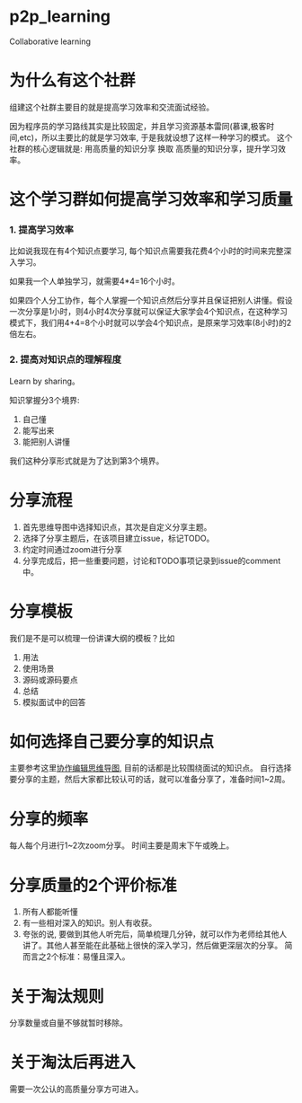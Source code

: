 # p2p_learning
Collaborative learning

# 为什么有这个社群
组建这个社群主要目的就是提高学习效率和交流面试经验。

因为程序员的学习路线其实是比较固定，并且学习资源基本雷同(慕课,极客时间,etc)，所以主要比的就是学习效率, 于是我就设想了这样一种学习的模式。
这个社群的核心逻辑就是: 用高质量的知识分享 换取 高质量的知识分享，提升学习效率。

# 这个学习群如何提高学习效率和学习质量

### 1. 提高学习效率
比如说我现在有4个知识点要学习, 每个知识点需要我花费4个小时的时间来完整深入学习。

如果我一个人单独学习，就需要4*4=16个小时。

如果四个人分工协作，每个人掌握一个知识点然后分享并且保证把别人讲懂。假设一次分享是1小时，则4小时4次分享就可以保证大家学会4个知识点，在这种学习模式下，我们用4+4=8个小时就可以学会4个知识点，是原来学习效率(8小时)的2倍左右。

### 2. 提高对知识点的理解程度
Learn by sharing。

知识掌握分3个境界:
1. 自己懂
2. 能写出来
3. 能把别人讲懂

我们这种分享形式就是为了达到第3个境界。

# 分享流程
1. 首先思维导图中选择知识点，其次是自定义分享主题。
2. 选择了分享主题后，在该项目建立issue，标记TODO。
3. 约定时间通过zoom进行分享
4. 分享完成后，把一些重要问题，讨论和TODO事项记录到issue的comment中。

# 分享模板
我们是不是可以梳理一份讲课大纲的模板？比如
1. 用法
2. 使用场景
3. 源码或源码要点
4. 总结
5. 模拟面试中的回答

# 如何选择自己要分享的知识点
主要参考这里[协作编辑思维导图](https://www.processon.com/mindmap/5e5b76c0e4b02bc3ad6a8af8?tutorial=false), 目前的话都是比较围绕面试的知识点。
自行选择要分享的主题，然后大家都比较认可的话，就可以准备分享了，准备时间1~2周。

# 分享的频率
每人每个月进行1~2次zoom分享。
时间主要是周末下午或晚上。

# 分享质量的2个评价标准
1. 所有人都能听懂
2. 有一些相对深入的知识。别人有收获。
3. 夸张的说, 要做到其他人听完后，简单梳理几分钟，就可以作为老师给其他人讲了。其他人甚至能在此基础上很快的深入学习，然后做更深层次的分享。
简而言之2个标准：易懂且深入。

# 关于淘汰规则
分享数量或自量不够就暂时移除。

# 关于淘汰后再进入
需要一次公认的高质量分享方可进入。
